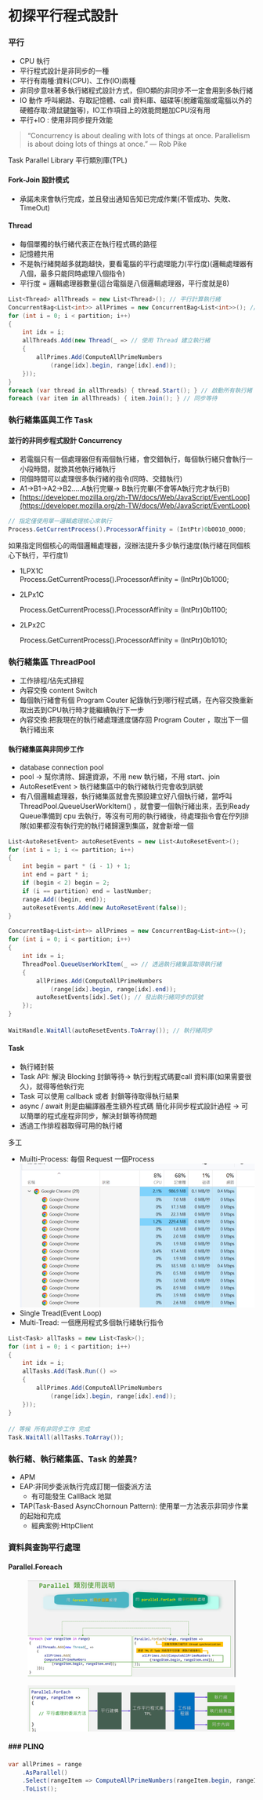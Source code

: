 # 初探平行程式設計

### 平行

* CPU 執行
* 平行程式設計是非同步的一種
* 平行有兩種:資料(CPU)、工作(IO)兩種
* 非同步意味著多執行緒程式設計方式，但IO類的非同步不一定會用到多執行緒
* IO 動作  呼叫網路、存取記憶體、call 資料庫、磁碟等(脫離電腦或電腦以外的硬體存取:滑鼠鍵盤等)，IO工作項目上的效能問題加CPU沒有用
* 平行+IO : 使用非同步提升效能

> “Concurrency is about dealing with lots of things at once. Parallelism is about doing lots of things at once.” — Rob Pike

Task Parallel Library 平行類別庫(TPL)

#### Fork-Join 設計模式

* 承諾未來會執行完成，並且發出通知告知已完成作業(不管成功、失敗、TimeOut)

#### Thread

* 每個單獨的執行緒代表正在執行程式碼的路徑
* 記憶體共用
* 不是執行緒開越多就跑越快，要看電腦的平行處理能力(平行度)(邏輯處理器有八個，最多只能同時處理八個指令)
* 平行度 = 邏輯處理器數量(這台電腦是八個邏輯處理器，平行度就是8)

```csharp
List<Thread> allThreads = new List<Thread>(); // 平行計算執行緒
ConcurrentBag<List<int>> allPrimes = new ConcurrentBag<List<int>>(); // 安全執行緒未排序物件集合
for (int i = 0; i < partition; i++)
{
    int idx = i;
    allThreads.Add(new Thread(_ => // 使用 Thread 建立執行緒
    {
        allPrimes.Add(ComputeAllPrimeNumbers
            (range[idx].begin, range[idx].end));
    }));
}
foreach (var thread in allThreads) { thread.Start(); } // 啟動所有執行緒
foreach (var item in allThreads) { item.Join(); } // 同步等待
```

### 執行緒集區與工作 Task

#### 並行的非同步程式設計 Concurrency

* 若電腦只有一個處理器但有兩個執行緒，會交錯執行，每個執行緒只會執行一小段時間，就換其他執行緒執行
* 同個時間可以處理很多執行緒的指令(同時、交錯執行)
* A1->B1->A2->B2.....A執行完畢-> B執行完畢(不會等A執行完才執行B)
* [https://developer.mozilla.org/zh-TW/docs/Web/JavaScript/EventLoop](https://developer.mozilla.org/zh-TW/docs/Web/JavaScript/EventLoop)

```csharp
// 指定僅使用單一邏輯處理核心來執行
Process.GetCurrentProcess().ProcessorAffinity = (IntPtr)0b0010_0000;
```

如果指定同個核心的兩個邏輯處理器，沒辦法提升多少執行速度(執行緒在同個核心下執行，平行度1)

* 1LPX1C\
  Process.GetCurrentProcess().ProcessorAffinity = (IntPtr)0b1000;
*   2LPx1C

    Process.GetCurrentProcess().ProcessorAffinity = (IntPtr)0b1100;
*   2LPx2C

    Process.GetCurrentProcess().ProcessorAffinity = (IntPtr)0b1010;

### 執行緒集區 ThreadPool

* 工作排程/佔先式排程
* 內容交換 content Switch&#x20;
* 每個執行緒會有個 Program Couter 紀錄執行到哪行程式碼，在內容交換重新取出丟到CPU執行時才能繼續執行下一步
* 內容交換:把我現在的執行緒處理進度儲存回  Program Couter ，取出下一個執行緒出來

#### 執行緒集區與非同步工作

* database connection pool
* pool -> 幫你清除、歸還資源，不用 new 執行緒，不用 start、join
* AutoResetEvent > 執行緒集區中的執行緒執行完會收到訊號
* 有八個邏輯處理器，執行緒集區就會先預設建立好八個執行緒，當呼叫 ThreadPool.QueueUserWorkItem() ，就會要一個執行緒出來，丟到Ready Queue準備到 cpu 去執行，等沒有可用的執行緒後，待處理指令會在佇列排隊(如果都沒有執行完的執行緒歸還到集區，就會新增一個

```csharp
List<AutoResetEvent> autoResetEvents = new List<AutoResetEvent>();
for (int i = 1; i <= partition; i++)
{
    int begin = part * (i - 1) + 1;
    int end = part * i;
    if (begin < 2) begin = 2;
    if (i == partition) end = lastNumber;
    range.Add((begin, end));
    autoResetEvents.Add(new AutoResetEvent(false));
}
```

```csharp
ConcurrentBag<List<int>> allPrimes = new ConcurrentBag<List<int>>();
for (int i = 0; i < partition; i++)
{
    int idx = i;
    ThreadPool.QueueUserWorkItem(_ => // 透過執行緒集區取得執行緒
    {
        allPrimes.Add(ComputeAllPrimeNumbers
            (range[idx].begin, range[idx].end));
        autoResetEvents[idx].Set(); // 發出執行緒同步的訊號
    });
}

WaitHandle.WaitAll(autoResetEvents.ToArray()); // 執行緒同步
```

#### Task

* 執行緒封裝
* Task API: 解決 Blocking 封鎖等待-> 執行到程式碼要call 資料庫(如果需要很久)，就得等他執行完
* Task 可以使用 callback 或者 封鎖等待取得執行結果
* async / await 則是由編譯器產生額外程式碼 簡化非同步程式設計過程 -> 可以簡單的程式座程非同步，解決封鎖等待問題
* 透過工作排程器取得可用的執行緒

多工

* Muilti-Process: 每個 Request 一個Process\
  ![](<.gitbook/assets/image (3).png>)
* Single Tread(Event Loop)
* Multi-Tread: 一個應用程式多個執行緒執行指令

```csharp
List<Task> allTasks = new List<Task>();
for (int i = 0; i < partition; i++)
{
    int idx = i;
    allTasks.Add(Task.Run(() =>
    {
        allPrimes.Add(ComputeAllPrimeNumbers
            (range[idx].begin, range[idx].end));
    }));
}

// 等候 所有非同步工作 完成
Task.WaitAll(allTasks.ToArray());
```

### 執行緒、執行緒集區、Task 的差異?

* APM
* EAP:非同步委派執行完成訂閱一個委派方法
  * 有可能發生 CallBack 地獄
* TAP(Task-Based AsyncChornoun Pattern): 使用單一方法表示非同步作業的起始和完成
  * 經典案例:HttpClient

### 資料與查詢平行處理

#### Parallel.Foreach

<figure><img src=".gitbook/assets/image.png" alt=""><figcaption></figcaption></figure>

<figure><img src=".gitbook/assets/image (1).png" alt=""><figcaption></figcaption></figure>

#### ### PLINQ

```csharp
var allPrimes = range
    .AsParallel()
    .Select(rangeItem => ComputeAllPrimeNumbers(rangeItem.begin, rangeItem.end))
    .ToList();
```

